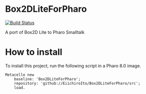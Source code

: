 # Box2DLiteForPharo
[![Build Status](https://travis-ci.com/EiichiroIto/Box2DLiteForPharo.svg?branch=master)](https://travis-ci.com/EiichiroIto/Box2DLiteForPharo)

A port of Box2D Lite to Pharo Smalltalk

# How to install
To install this project, run the following script in a Pharo 8.0 image.

```Smalltalk
Metacello new
    baseline: 'Box2DLiteForPharo';
    repository: 'github://EiichiroIto/Box2DLiteForPharo/src';
    load.
```
